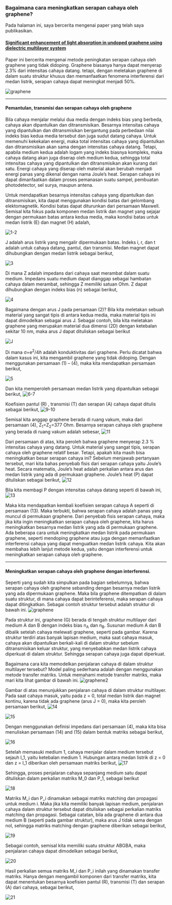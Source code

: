 ### Bagaimana cara meningkatkan serapan cahaya oleh graphene?

Pada halaman ini, saya bercerita mengenai paper yang telah saya publikasikan. 

#### [Significant enhancement of light absorption in undoped graphene using dielectric multilayer system](http://aip.scitation.org/doi/abs/10.1063/1.5012604)

Paper ini bercerita mengenai metode peningkatan serapan cahaya oleh graphene yang tidak didoping. Graphene biasanya hanya dapat menyerap 2.3% dari intensitas cahaya datang. tetapi, dengan meletakan graphene di dalam suatu struktur khusus dan memanfaatkan fenomena interferensi dari medan listrik, serapan cahaya dapat meningkat menjadi 50%.

![graphene](mirror.png)
___
#### Pemantulan, transmisi dan serapan cahaya oleh graphene
Bila cahaya menjalar melalui dua media dengan indeks bias yang berbeda, cahaya akan dipantulkan dan ditransmisikan. Besarnya intensitas cahaya yang dipantulkan dan ditransmisikan bergantung pada perbedaan nilai indeks bias kedua media tersebut dan juga sudut datang cahaya. Untuk memenuhi kekekalan energi, maka total intensitas cahaya yang dipantulkan dan ditransmisikan akan sama dengan intensitas cahaya datang. Tetapi, apabila medium kedua adalah logam yang indeks biasnya kompleks, maka cahaya datang akan juga diserap oleh medium kedua, sehingga  total intensitas cahaya yang dipantulkan dan ditransmisikan akan kurang dari satu. Energi cahaya yang diserap oleh material akan berubah menjadi energi panas yang dikenal dengan nama Joule’s heat. Serapan cahaya ini dapat dimanfaatkan dalam proses pemanasan suatu sampel, pembuatan photodetector, sel surya, maupun antena. 

Untuk mendapatkan besarnya intensitas cahaya yang dipantulkan dan ditransmisikan, kita dapat menggunakan kondisi batas dari gelombang elektomagnetik. Kondisi batas dapat diturunkan dari persamaan Maxwell. Semisal kita fokus pada komponen medan listrik dan magnet yang sejajar dengan permukaan batas antara kedua media, maka kondisi batas untuk medan listrik (E) dan magnet (H) adalah,

![1-2](1-2.PNG)

J adalah arus listrik yang mengalir dipermukaan batas. Indeks i, r, dan t adalah untuk cahaya datang, pantul, dan transmisi. Medan magnet dapat dihubungkan dengan medan listrik sebagai berikut,

![3](3.PNG)

Di mana Z adalah impedans dari cahaya saat merambat dalam suatu medium. Impedans suatu medium dapat dianggap sebagai hambatan cahaya dalam merambat, sehingga Z memiliki satuan Ohm. Z dapat dihubungkan dengan indeks bias (n) sebagai berikut,

![4](4.PNG)

Bagaimana dengan arus J pada persamaan (2)? Bila kita meletakan sebuah material yang sangat tipis di antara kedua media, maka material tipis ini dapat dimodelkan sebagai arus J. Sebagai contoh, bila kita meletakan graphene yang merupakan material dua dimensi (2D) dengan ketebalan sekitar 10 nm, maka arus J dapat dituliskan sebagai berikut

![J](J.PNG)

Di mana σ=e<sup>2</sup>/4ℏ adalah konduktivitas dari graphene. Perlu dicatat bahwa dalam kasus ini, kita mengambil graphene yang tidak didoping. Dengan menggunakan persamaan (1) – (4), maka kita mendapatkan persamaan berikut,

![5](5.PNG)

Dan kita memperoleh persamaan medan listrik yang dipantulkan sebagai berikut,
![6-7](6-7.PNG)

Koefisien pantul (R) , transmisi (T) dan serapan (A) cahaya dapat ditulis sebagai berikut,
![9-10](9-10.PNG)

Semisal kita anggap graphene berada di ruang vakum, maka dari persamaan (4), Z<sub>1</sub>=Z<sub>2</sub>=377 Ohm. Besarnya serapan cahaya oleh graphene yang berada di ruang vakum adalah sebesar,
![11](11.PNG)

Dari persamaan di atas, kita peroleh bahwa graphene menyerap 2.3 % intensitas cahaya yang datang. Untuk material yang sangat tipis, serapan cahaya oleh graphene relatif besar. Tetapi, apakah kita masih bisa meningkatkan besar serapan cahaya ini? Sebelum menjawab pertanyaan tersebut, mari kita bahas penyebab fisis dari serapan cahaya yaitu Joule’s heat. Secara matematis, Joule’s heat  adalah perkalian antara arus dan medan listrik yang ada di permukaan graphene. Joule’s heat (P) dapat dituliskan sebagai berikut,
![12](12.PNG)

Bila kita membagi P dengan intensitas cahaya datang seperti di bawah ini,
![13](13.PNG)

Maka kita mendapatkan kembali koefisien serapan cahaya A seperti di persamaan (13). Maka terbukti, bahwa serapan cahaya adalah panas yang muncul di permukaan graphene. Dari penyebab fisis serapan cahaya, maka jika kita ingin meningkatkan serapan cahaya oleh graphene, kita harus meningkatkan besarnya medan listrik yang ada di permukaan graphene. Ada beberapa cara untuk meningkatkan medan listrik pada permukaan graphene, seperti mendoping graphene atau juga dengan memanfaatkan interferensi cahaya yang dapat menguatkan medan listrik cahaya. Kita akan membahas lebih lanjut metode kedua, yaitu dengan interferensi untuk meningkatkan serapan cahaya oleh graphene.
___

#### Meningkatkan serapan cahaya oleh graphene dengan interferensi.

Seperti yang sudah kita simpulkan pada bagian sebelumnya, bahwa serapan cahaya oleh graphene sebanding dengan besarnya medan listrik yang ada dipermukaan graphene. Maka bila graphene ditempatkan di dalam suatu struktur, di mana cahaya dapat berinteferensi, maka serapan cahaya dapat ditingkatkan. Sebagai contoh struktur tersebut adalah struktur di bawah ini.
![graphene](mirror.png)

Pada struktur ini, graphene (G) berada di tengah struktur multilayer dari medium A dan B dengan indeks bias n<sub>A</sub> dan n<sub>B</sub>. Susunan medium A dan B dibalik setelah cahaya melewati graphene, seperti pada gambar. Karena struktur terdiri atas banyak lapisan medium, maka saat cahaya masuk, cahaya akan dipantulkan berkali-kali di dalam struktur sebelum ditransmisikan keluar struktur, yang menyebabkan medan listrik cahaya diperkuat di dalam struktur. Sehingga serapan cahaya juga dapat diperkuat.

Bagaimana cara kita memodelkan penjalaran cahaya di dalam struktur multilayer tersebut? Model paling sederhana adalah dengan menggunakan metode transfer matriks. Untuk memahami metode transfer matriks, maka mari kita lihat gambar di bawah ini.
![graphene2](mirror2.png)

Gambar di atas menunjukkan penjalaran cahaya di dalam struktur multilayer. Pada saat cahaya masuk, yaitu pada z = 0, total medan listrik dan magnet kontinu, karena tidak ada graphene (arus J = 0), maka kita peroleh persamaan berikut,
![14](14.PNG)

![15](15.PNG)

Dengan menggunakan definisi impedans dari persamaan (4), maka kita bisa menuliskan persamaan (14) and (15) dalam bentuk matriks sebagai berikut,

![16](16.PNG)

Setelah memasuki medium 1, cahaya menjalar dalam medium tersebut sejauh l_1, yaitu ketebalan medium 1. Hubungan antara medan listrik di z = 0 dan z = l_1 diberikan oleh persamaan matriks berikut,
![17](17.PNG)

Sehingga, proses penjalaran cahaya sepanjang medium satu dapat dituliskan dalam perkalian matriks M_0 dan P_1, sebagai berikut

![18](18.PNG)

Matriks M_i dan  P_i dinamakan sebagai matriks matching dan propagasi untuk medium i. Maka jika kita memiliki banyak lapisan medium, penjalaran cahaya dalam struktur tersebut dapat dituliskan sebagai perkalian matriks matching dan propagasi. Sebagai catatan, bila ada graphene di antara dua medium B (seperti pada gambar struktur), maka arus J tidak sama dengan nol, sehingga matriks matching dengan graphene diberikan sebagai berikut,

![19](19.PNG)

Sebagai contoh, semisal kita memiliki suatu struktur ABGBA, maka penjalaran cahaya dapat dimodelkan sebagai berikut,

![20](20.PNG)

Hasil perkalian semua matriks M_i dan  P_i inilah yang dinamakan transfer matriks. Hanya dengan mengambil komponen dari transfer matriks, kita dapat menentukan besarnya koefisien pantul (R), transmisi (T) dan serapan (A) dari cahaya, sebagai berikut,

![21](21.PNG)
